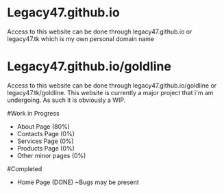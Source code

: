 Legacy47.github.io
====
Access to this website can be done through legacy47.github.io or legacy47.tk which is my own personal domain name

Legacy47.github.io/goldline
====
Access to this website can be done through legacy47.github.io/goldline or legacy47.tk/goldline.
This website is currently a major project that i'm am undergoing. 
As such it is obviously a WIP.

#Work in Progress
* About Page (80%)
* Contacts Page (0%)
* Services Page (0%)
* Products Page (0%)
* Other minor pages (0%)

#Completed
* Home Page (DONE) ~Bugs may be present
